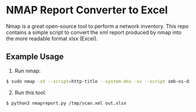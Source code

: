 # NMAP Report Converter to Excel

Nmap is a great open-source tool to perform a network inventory.
This repo contains a simple script to convert the xml report produced by nmap into the more readable format xlsx (Excel).

## Example Usage

1. Run nmap:
```sh
$ sudo nmap -sV --script=http-title --system-dns -vv --script smb-os-discovery -O --scan-delay 100ms --max-scan-delay 300ms 10.20.30.0/24 20.30.40.0/24 -oX /tmp/scan.xml
```

2. Run this tool:
```sh
$ python3 nmapreport.py /tmp/scan.xml out.xlsx
```